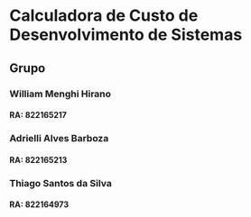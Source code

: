 # Calculadora de Custo de Desenvolvimento de Sistemas

## Grupo

### William Menghi Hirano
#### RA: 822165217

###

### Adrielli Alves Barboza
#### RA: 822165213

###

### Thiago Santos da Silva
#### RA: 822164973
